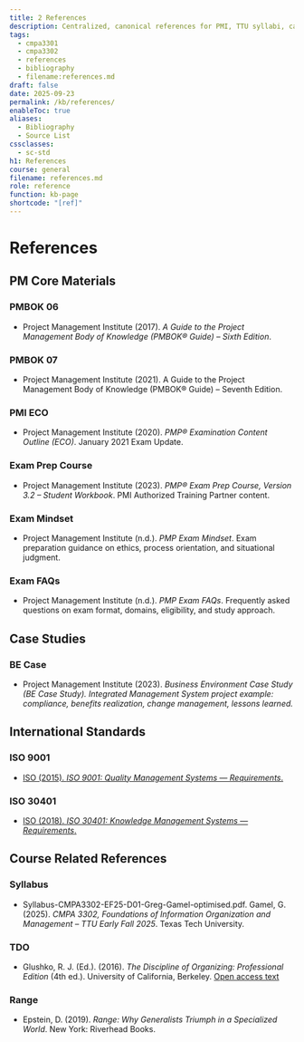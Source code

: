 ```yaml
---
title: 2 References
description: Centralized, canonical references for PMI, TTU syllabi, case studies, and international standards.
tags:
  - cmpa3301
  - cmpa3302
  - references
  - bibliography
  - filename:references.md
draft: false
date: 2025-09-23
permalink: /kb/references/
enableToc: true
aliases:
  - Bibliography
  - Source List
cssclasses:
  - sc-std
h1: References
course: general
filename: references.md
role: reference
function: kb-page
shortcode: "[ref]"
---
```

# References

## PM Core Materials
### PMBOK 06
- Project Management Institute (2017). *A Guide to the Project Management Body of Knowledge (PMBOK® Guide) – Sixth Edition*. 

### PMBOK 07
 - Project Management Institute (2021). A Guide to the Project Management Body of Knowledge (PMBOK® Guide) – Seventh Edition.

### PMI ECO
 -  Project Management Institute (2020). *PMP® Examination Content Outline (ECO)*. January 2021 Exam Update.

### Exam Prep Course
 - Project Management Institute (2023). *PMP® Exam Prep Course, Version 3.2 – Student Workbook*. PMI Authorized Training Partner content.

### Exam Mindset
 - Project Management Institute (n.d.). *PMP Exam Mindset*. Exam preparation guidance on ethics, process orientation, and situational judgment.  

### Exam FAQs
 - Project Management Institute (n.d.). *PMP Exam FAQs*. Frequently asked questions on exam format, domains, eligibility, and study approach.

## Case Studies

###  BE Case
- Project Management Institute (2023). *Business Environment Case Study (BE Case Study). Integrated Management System project example: compliance, benefits realization, change management, lessons learned.*

## International Standards

### ISO 9001
- [ISO (2015). *ISO 9001: Quality Management Systems — Requirements*.](https://www.iso.org/standard/62085.html)  
### ISO 30401
- [ISO (2018). *ISO 30401: Knowledge Management Systems — Requirements*.](https://www.iso.org/standard/68683.html)  

## Course Related References
### Syllabus
- Syllabus-CMPA3302-EF25-D01-Greg-Gamel-optimised.pdf. Gamel, G. (2025). *CMPA 3302, Foundations of Information Organization and Management – TTU Early Fall 2025*. Texas Tech University.

### TDO
- Glushko, R. J. (Ed.). (2016). *The Discipline of Organizing: Professional Edition* (4th ed.). University of California, Berkeley. [Open access text](https://berkeley.pressbooks.pub/tdo4p/)

### Range
- Epstein, D. (2019). *Range: Why Generalists Triumph in a Specialized World*. New York: Riverhead Books.
